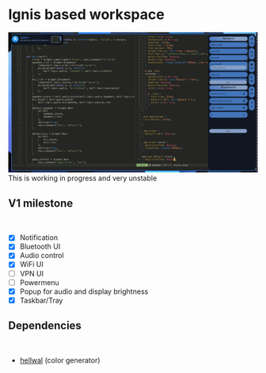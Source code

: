 # Ignis based workspace
<img src="preview/v0.95.png">
This is working in progress and very unstable

## V1 milestone
<br>

- [x] Notification <br>
- [x] Bluetooth UI <br>
- [x] Audio control <br>
- [x] WiFi UI <br>
- [ ] VPN UI <br>
- [ ] Powermenu <br>
- [x] Popup for audio and display brightness <br>
- [x] Taskbar/Tray <br>

## Dependencies
<br>

- [hellwal](https://github.com/danihek/hellwal) (color generator)
